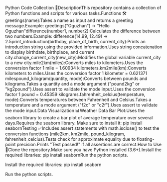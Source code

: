 Python Code Collection 🐍DescriptionThis repository contains a collection of Python functions and scripts for various tasks.Functions 🛠️greetings(name):Takes a name as input and returns a greeting message.Example: greetings("Oguzhan") -> "Hello Oguzhan"difference(number1, number2):Calculates the difference between two numbers.Example: difference(14.99, 12.49) -> 2.5print_introduction(birthday, place_of_birth, current_city):Prints an introduction string using the provided information.Uses string concatenation to display birthdate, birthplace, and current city.change_current_city(new_city):Modifies the global variable current_city to a new city.mile2km(miles):Converts miles to kilometers.Uses the conversion factor 1 mile = 1.60934 kilometers.km2mile(km):Converts kilometers to miles.Uses the conversion factor 1 kilometer = 0.621371 milespound_kilogram(quantity, mode):Converts between pounds and kilograms.Takes a quantity and a mode argument ("pound2kg" or "kg2pound").Uses assert to validate the mode input.Uses the conversion factor 1 pound = 0.45359 kilograms.fahrenheit_celcius(temperature, mode):Converts temperatures between Fahrenheit and Celsius.Takes a temperature and a mode argument ("f2c" or "c2f").Uses assert to validate the mode input.Data Visualization 📊Weather Data Bar Plot:Uses the seaborn library to create a bar plot of average temperature over several days.Requires the seaborn library. Make sure to install it: pip install seabornTesting ✅Includes assert statements with math.isclose() to test the conversion functions (mile2km, km2mile, pound_kilogram, fahrenheit_celcius).Tests check for approximate equality due to floating-point precision.Prints "Test passed!" if all assertions are correct.How to Use 🚀Clone the repository.Make sure you have Python installed (3.6+).Install the required libraries: pip install seabornRun the python scripts.

Install the required libraries: pip install seaborn

Run the python scripts.
